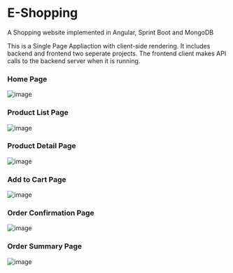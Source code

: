 # E-Shopping
A Shopping website implemented in Angular, Sprint Boot and MongoDB

This is a Single Page Appliaction with client-side rendering. It includes backend and frontend two seperate projects. The frontend client makes API calls to the backend server when it is running.

### Home Page

![image](https://user-images.githubusercontent.com/54956998/85492471-37e0d680-b5a3-11ea-8c66-16beef197317.png)

### Product List Page

![image](https://user-images.githubusercontent.com/54956998/85492574-6199fd80-b5a3-11ea-8b3c-38807b7fc2e9.png)

### Product Detail Page

![image](https://user-images.githubusercontent.com/54956998/85492761-af166a80-b5a3-11ea-9686-474b3666044c.png)

### Add to Cart Page

![image](https://user-images.githubusercontent.com/54956998/85492913-f43a9c80-b5a3-11ea-9959-63bc9abeb17d.png)

### Order Confirmation Page

![image](https://user-images.githubusercontent.com/54956998/85493027-25b36800-b5a4-11ea-89fa-eeebd04b06b1.png)

### Order Summary Page

![image](https://user-images.githubusercontent.com/54956998/85493119-4da2cb80-b5a4-11ea-840d-b5b217ce44a5.png)

